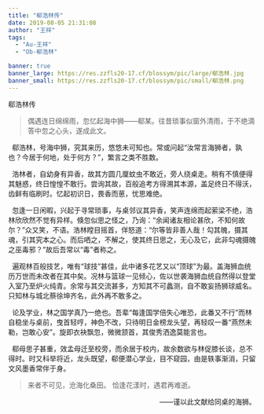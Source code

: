 ```yaml
---
title: "郗浩林传"
date: 2019-08-05 21:31:08
author: "王祥"
tags: 
  - "Au-王祥"
  - "Ob-郗浩林"

banner: true
banner_large: https://res.zzfls20-17.cf/blossym/pic/large/郗浩林.jpg
banner_small: https://res.zzfls20-17.cf/blossym/pic/small/郗浩林.png
---
```


<p>郗浩林传</p>
<blockquote>偶遇连日绵绵雨，忽忆起海中狮&mdash;&mdash;郗某。往昔琐事似窗外清雨，于不绝滴答中忽之心头，遂成此文。
</blockquote>
<p>&nbsp; 郗浩林，号海中狮，究其来历，悠悠未可知也。常或问起&ldquo;汝常言海狮者，孰也？今居于何地，处于何方？&rdquo;，繁言之类不胜数。</p>
<p>&nbsp; 浩林者，自幼身有异香，故其方圆几厘蚊虫不敢近，旁人绕桌走。稍有不慎便得其魅惑，终日惶惶不敢行。尝询其故，百般追考方得溯其本源，盖足终日不得沃，齿鲜有临刷时。忆起初识日，畏香而葸，忧思难绝。</p>
<p>&nbsp; 忽逢一日闲暇，兴起于寻常琐事，与桌邻议其异香，笑声连绵而起萦梁不绝，浩林欣欣然不觉有异样。倏忽似思之怪之，乃询：&ldquo;余闻诸友相论甚欣，不知何故尔？&rdquo;众又笑，不语。浩林瞠目摇首，佯怒道：&ldquo;尔等皆非善人哉！勾其魄，摄其魂，引其究本之心。而后哂之，不解之，使其终日思之，无心及它，此非勾魂摄魄之巫毒邪？&rdquo;故后吾常以&ldquo;毒&rdquo;者称之。</p>
<p>&nbsp; 遍观林百般技艺，唯有&ldquo;球技&rdquo;甚佳，此中诸多花艺又以&ldquo;顶球&rdquo;为最。盖海狮血统历万世而未改者在其中矣。况林与篮球一见倾心，佐以世袭海狮血统自然得以登堂入室乃至炉火纯青。余常与其交流甚多，方知其不可蠡测，自不敢妄扬狮球威名。只知林与城北蔡徐坤齐名，此外再不敢多之。</p>
<p>&nbsp; 论及学业，林之国学真乃一绝也。吾辈&ldquo;每逢国学倍失心唯恐，此番又不行&rdquo;而林自稳坐与桌前，曳首轻哼，神色不改，只待明日金榜龙头望，再轻叹一番&ldquo;燕然未勒，岂敢心安&rdquo;。旋即衣袂飘忽，微微颔首，其俊秀洒逸莫能言也。</p>
<p>&nbsp; 郗母思子甚重，效孟母迁至校旁，而余居于校内，故余数欲与林促膝长谈，总不得时。时又科举将近，龙头既望，郗便潜心学业，目不窥园，由是轶事渐消，只留文风墨香常伴于身。</p>
<blockquote>来者不可见，沧海化桑田。
恰逢花漾时，遇君再难逝。
</blockquote>
<p style="text-align: right;">&mdash;&mdash;谨以此文献给同桌的海狮。</p>